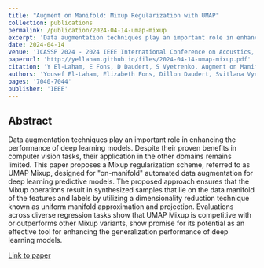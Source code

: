 ```yaml
---
title: "Augment on Manifold: Mixup Regularization with UMAP"
collection: publications
permalink: /publication/2024-04-14-umap-mixup
excerpt: 'Data augmentation techniques play an important role in enhancing the performance of deep learning models. Despite their proven benefits in computer vision tasks, their application in the other domains remains limited. This paper proposes a Mixup regularization scheme, referred to as UMAP Mixup, designed for "on-manifold" automated data augmentation for deep learning predictive models. The proposed approach ensures that the Mixup operations result in synthesized samples that lie on the data manifold of the features and labels by utilizing a dimensionality reduction technique known as uniform manifold approximation and projection. Evaluations across diverse regression tasks show that UMAP Mixup is competitive with or outperforms other Mixup variants, show promise for its potential as an effective tool for enhancing the generalization performance of deep learning models.'
date: 2024-04-14
venue: 'ICASSP 2024 - 2024 IEEE International Conference on Acoustics, Speech and Signal Processing (ICASSP)'
paperurl: 'http://yellaham.github.io/files/2024-04-14-umap-mixup.pdf'
citation: 'Y El-Laham, E Fons, D Daudert, S Vyetrenko. Augment on Manifold: Mixup Regularization with UMAP. ICASSP 2024 - 2024 IEEE International Conference on Acoustics, Speech and Signal Processing (ICASSP), 7040-7044.'
authors: 'Yousef El-Laham, Elizabeth Fons, Dillon Daudert, Svitlana Vyetrenko'
pages: '7040-7044'
publisher: 'IEEE'
---
```


## Abstract
Data augmentation techniques play an important role in enhancing the performance of deep learning models. Despite their proven benefits in computer vision tasks, their application in the other domains remains limited. This paper proposes a Mixup regularization scheme, referred to as UMAP Mixup, designed for "on-manifold" automated data augmentation for deep learning predictive models. The proposed approach ensures that the Mixup operations result in synthesized samples that lie on the data manifold of the features and labels by utilizing a dimensionality reduction technique known as uniform manifold approximation and projection. Evaluations across diverse regression tasks show that UMAP Mixup is competitive with or outperforms other Mixup variants, show promise for its potential as an effective tool for enhancing the generalization performance of deep learning models.

[Link to paper](http://yellaham.github.io/files/2024-04-14-umap-mixup.pdf)
